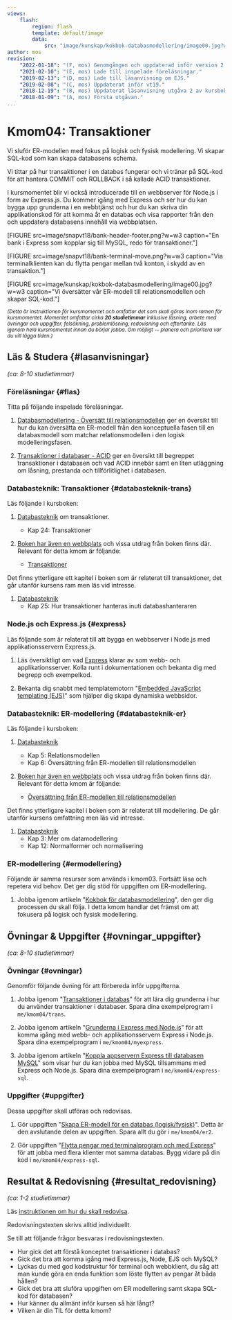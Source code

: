 ```yaml
---
views:
    flash:
        region: flash
        template: default/image
        data:
            src: "image/kunskap/kokbok-databasmodellering/image00.jpg?w=1100&h=300&cf&a=20,0,0,0&f=grayscale"
author: mos
revision:
    "2022-01-18": "(F, mos) Genomgången och uppdaterad inför version 2 och vt2022."
    "2021-02-10": "(E, mos) Lade till inspelade föreläsningar."
    "2019-02-13": "(D, mos) Lade till läsanvisning om EJS."
    "2019-02-08": "(C, mos) Uppdaterat inför vt19."
    "2018-12-19": "(B, mos) Uppdaterat läsanvisning utgåva 2 av kursbok."
    "2018-01-09": "(A, mos) Första utgåvan."
...
```

Kmom04: Transaktioner
====================================

Vi sluför ER-modellen med fokus på logisk och fysisk modellering. Vi skapar SQL-kod som kan skapa databasens schema.

Vi tittar på hur transaktioner i en databas fungerar och vi tränar på SQL-kod för att hantera COMMIT och ROLLBACK i så kallade ACID transaktioner.

I kursmomentet blir vi också introducerade till en webbserver för Node.js i form av Express.js. Du kommer igång med Express och ser hur du kan bygga upp grunderna i en webbtjänst och hur du kan skriva din applikationskod för att komma åt en databas och visa rapporter från den och uppdatera databasens innehåll via webbplatsen.


<!--more-->

[FIGURE src=image/snapvt18/bank-header-footer.png?w=w3 caption="En bank i Express som kopplar sig till MySQL, redo för transaktioner."]

[FIGURE src=image/snapvt18/bank-terminal-move.png?w=w3 caption="Via terminalklienten kan du flytta pengar mellan två konton, i skydd av en transaktion."]

[FIGURE src=image/kunskap/kokbok-databasmodellering/image00.jpg?w=w3 caption="Vi översätter vår ER-modell till relationsmodellen och skapar SQL-kod."]

<small><i>(Detta är instruktionen för kursmomentet och omfattar det som skall göras inom ramen för kursmomentet. Momentet omfattar cirka **20 studietimmar** inklusive läsning, arbete med övningar och uppgifter, felsökning, problemlösning, redovisning och eftertanke. Läs igenom hela kursmomentet innan du börjar jobba. Om möjligt -- planera och prioritera var du vill lägga tiden.)</i></small>



Läs &amp; Studera  {#lasanvisningar}
---------------------------------

*(ca: 8-10 studietimmar)*



### Föreläsningar {#flas}

Titta på följande inspelade föreläsningar.

1. [Databasmodellering - Översätt till relationsmodellen](./../forelasning/oversatt-till-relationsmodellen) ger en översikt till hur du kan översätta en ER-modell från den konceptuella fasen till en databasmodell som matchar relationsmodellen i den logisk modelleringsfasen.

1. [Transaktioner i databaser - ACID](./../forelasning/transaktioner) ger en översikt till begreppet transaktioner i databasen och vad ACID innebär samt en liten utläggning om låsning, prestanda och tillförlitlighet i databasen.



### Databasteknik: Transaktioner {#databasteknik-trans}

Läs följande i kursboken:

1. [Databasteknik](kunskap/boken-databasteknik) om transaktioner.
    * Kap 24: Transaktioner

1. [Boken har även en webbplats](http://www.databasteknik.se/webbkursen/) och vissa utdrag från boken finns där. Relevant för detta kmom är följande:
    * [Transaktioner](http://www.databasteknik.se/webbkursen/transaktioner/index.html)

Det finns ytterligare ett kapitel i boken som är relaterat till transaktioner, det går utanför kursens ram men läs vid intresse.

1. [Databasteknik](kunskap/boken-databasteknik)
    * Kap 25: Hur transaktioner hanteras inuti databashanteraren



### Node.js och Express.js {#express}

Läs följande som är relaterat till att bygga en webbserver i Node.js med applikationsservern Express.js.

1. Läs översiktligt om vad [Express](http://expressjs.com/) klarar av som webb- och applikationsserver. Kolla runt i dokumentationen och bekanta dig med begrepp och exempelkod.

1. Bekanta dig snabbt med templatemotorn "[Embedded JavaScript templating (EJS)](https://ejs.co/)" som hjälper dig skapa dynamiska webbsidor.



### Databasteknik: ER-modellering {#databasteknik-er}

Läs följande i kursboken:

1. [Databasteknik](kunskap/boken-databasteknik)
    * Kap 5: Relationsmodellen
    * Kap 6: Översättning från ER-modellen till relationsmodellen

1. [Boken har även en webbplats](http://www.databasteknik.se/webbkursen/) och vissa utdrag från boken finns där. Relevant för detta kmom är följande:
    * [Översättning från ER-modellen till relationsmodellen](http://www.databasteknik.se/webbkursen/er2relationer/index.html)

Det finns ytterligare kapitel i boken som är relaterat till modellering. De går utanför kursens omfattning men läs vid intresse.

1. [Databasteknik](kunskap/boken-databasteknik)
    * Kap 3: Mer om datamodellering
    * Kap 12: Normalformer och normalisering



### ER-modellering {#ermodellering}

Följande är samma resurser som används i kmom03. Fortsätt läsa och repetera vid behov. Det ger dig stöd för uppgiften om ER-modellering.

1. Jobba igenom artikeln "[Kokbok för databasmodellering](kunskap/kokbok-for-databasmodellering)", den ger dig processen du skall följa. I detta kmom handlar det främst om att fokusera på logisk och fysisk modellering.



Övningar & Uppgifter  {#ovningar_uppgifter}
-------------------------------------------

*(ca: 8-10 studietimmar)*



### Övningar {#ovningar}

Genomför följande övning för att förbereda inför uppgifterna.

1. Jobba igenom "[Transaktioner i databas](kunskap/transaktioner-i-databas)" för att lära dig grunderna i hur du använder transaktioner i databaser. Spara dina exempelprogram i `me/kmom04/trans`.

1. Jobba igenom artikeln "[Grunderna i Express med Node.js](kunskap/grunderna-i-express-med-nodejs)" för att komma igång med webb- och applikationsservern Express i Node.js. Spara dina exempelprogram i `me/kmom04/myexpress`.

1. Jobba igenom artikeln "[Koppla appservern Express till databasen MySQL](kunskap/koppla-appservern-express-till-databasen-mysql)" som visar hur du kan jobba med MySQL tillsammans med Express och Node.js. Spara dina exempelprogram i `me/kmom04/express-sql`.


<!--
1. Update transaktions (new article) with document on Isolation levels and Dirty reads and Deadlock. Eventuell klient för att testa låsning? https://docs.google.com/document/d/15k4XbQxNOpJp-sqxwWX-FmG8UyerGSF36YDerSelbBc/preview (nja, lite överkurs, bättre att förenkla kursen lite)

1. SQL injections (web)
-->



### Uppgifter {#uppgifter}

Dessa uppgifter skall utföras och redovisas.

1. Gör uppgiften "[Skapa ER-modell för en databas (logisk/fysisk)](uppgift/skapa-er-modell-for-en-databas-logisk-fysisk)". Detta är den avslutande delen av uppgiften. Spara allt du gör i `me/kmom04/er2`.

1. Gör uppgiften "[Flytta pengar med terminalprogram och med Express](uppgift/flytta-pengar-med-terminal-program-och-med-express)" för att jobba med flera klienter mot samma databas. Bygg vidare på din kod i `me/kmom04/express-sql`.



Resultat & Redovisning  {#resultat_redovisning}
-----------------------------------------------

*(ca: 1-2 studietimmar)*

Läs [instruktionen om hur du skall redovisa](./../redovisa).

Redovisningstexten skrivs alltid individuellt.

Se till att följande frågor besvaras i redovisningstexten.

* Hur gick det att förstå konceptet transaktioner i databas?
* Gick det bra att komma igång med Express.js, Node, EJS och MySQL?
* Lyckas du med god kodstruktur för terminal och webbklient, du såg att man kunde göra en enda funktion som löste flytten av pengar åt båda hållen?
* Gick det bra att sluföra uppgiften om ER modellering samt skapa SQL-kod för databasen?
* Hur känner du allmänt inför kursen så här långt?
* Vilken är din TIL för detta kmom?

